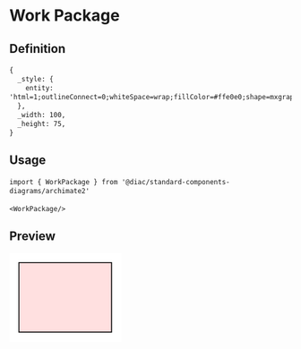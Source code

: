 # Work Package

## Definition

```
{
  _style: { 
    entity: 'html=1;outlineConnect=0;whiteSpace=wrap;fillColor=#ffe0e0;shape=mxgraph.archimate.rounded=1',
  },
  _width: 100,
  _height: 75,
}
```

## Usage

```
import { WorkPackage } from '@diac/standard-components-diagrams/archimate2'

<WorkPackage/>
```

## Preview

<img src="./work-package.png" width="200"/>
